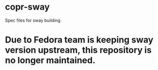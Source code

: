 # copr-sway
Spec files for sway building

# Due to Fedora team is keeping sway version upstream, this repository is no longer maintained.
